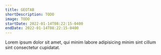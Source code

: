 ```yaml
---
title: GEOTAB
shortDescription: TODO
image: TODO
startDate: 2022-01-14T08:22:15-0400
endDate: 2022-01-14T08:22:15-0400
---
```


Lorem ipsum dolor sit amet, qui minim labore adipisicing minim sint cillum sint consectetur cupidatat.
